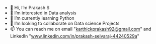 - 👋 Hi, I’m Prakash S
- 👀 I’m interested in Data analysis
- 🌱 I’m currently learning Python
- 💞️ I’m looking to collaborate on Data science Projects
- 📫 You can reach me on email "karthickprakash92@gmail.com" and LinkedIn "www.linkedin.com/in/prakash-selvaraj-44240529a"

<!---
Prakash3192/Prakash3192 is a ✨ special ✨ repository because its `README.md` (this file) appears on your GitHub profile.
You can click the Preview link to take a look at your changes.
--->
